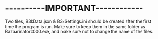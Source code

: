 # ----------IMPORTANT------------
Two files, B3kData.json & B3kSettings.ini should be created after the first time the program is run. Make sure to keep them in the same folder as Bazaarinator3000.exe, and make sure not to change the name of the files. 
